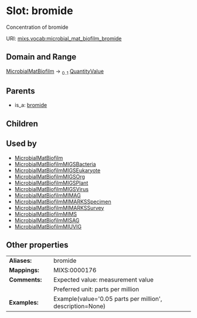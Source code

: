 
# Slot: bromide


Concentration of bromide

URI: [mixs.vocab:microbial_mat_biofilm_bromide](https://w3id.org/mixs/vocab/microbial_mat_biofilm_bromide)


## Domain and Range

[MicrobialMatBiofilm](MicrobialMatBiofilm.md) &#8594;  <sub>0..1</sub> [QuantityValue](QuantityValue.md)

## Parents

 *  is_a: [bromide](bromide.md)

## Children


## Used by

 * [MicrobialMatBiofilm](MicrobialMatBiofilm.md)
 * [MicrobialMatBiofilmMIGSBacteria](MicrobialMatBiofilmMIGSBacteria.md)
 * [MicrobialMatBiofilmMIGSEukaryote](MicrobialMatBiofilmMIGSEukaryote.md)
 * [MicrobialMatBiofilmMIGSOrg](MicrobialMatBiofilmMIGSOrg.md)
 * [MicrobialMatBiofilmMIGSPlant](MicrobialMatBiofilmMIGSPlant.md)
 * [MicrobialMatBiofilmMIGSVirus](MicrobialMatBiofilmMIGSVirus.md)
 * [MicrobialMatBiofilmMIMAG](MicrobialMatBiofilmMIMAG.md)
 * [MicrobialMatBiofilmMIMARKSSpecimen](MicrobialMatBiofilmMIMARKSSpecimen.md)
 * [MicrobialMatBiofilmMIMARKSSurvey](MicrobialMatBiofilmMIMARKSSurvey.md)
 * [MicrobialMatBiofilmMIMS](MicrobialMatBiofilmMIMS.md)
 * [MicrobialMatBiofilmMISAG](MicrobialMatBiofilmMISAG.md)
 * [MicrobialMatBiofilmMIUVIG](MicrobialMatBiofilmMIUVIG.md)

## Other properties

|  |  |  |
| --- | --- | --- |
| **Aliases:** | | bromide |
| **Mappings:** | | MIXS:0000176 |
| **Comments:** | | Expected value: measurement value |
|  | | Preferred unit: parts per million |
| **Examples:** | | Example(value='0.05 parts per million', description=None) |

